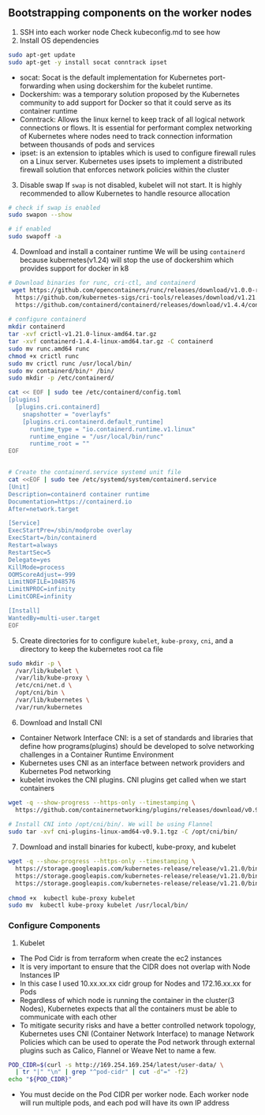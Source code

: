 ## Bootstrapping components on the worker nodes
1. SSH into each worker node
Check kubeconfig.md to see how
2. Install OS dependencies
```bash
sudo apt-get update
sudo apt-get -y install socat conntrack ipset
```

- socat: Socat is the default implementation for Kubernetes port-forwarding when using dockershim for the kubelet runtime.
- Dockershim: was a temporary solution proposed by the Kubernetes community to add support for Docker so that it could serve as its container runtime
- Conntrack: Allows the linux kernel to keep track of all logical network connections or flows.
  It is essential for performant complex networking of Kubernetes where nodes need to track connection information between thousands of pods and services
- ipset: is an extension to iptables which is used to configure firewall rules on a Linux server. 
  Kubernetes uses ipsets to implement a distributed firewall solution that enforces network policies within the cluster

3. Disable swap 
If `swap` is not disabled, kubelet will not start. It is highly recommended to allow Kubernetes to handle resource allocation
```bash
# check if swap is enabled
sudo swapon --show

# if enabled
sudo swapoff -a
```

4. Download and install a container runtime
We will be using `containerd` because kubernetes(v1.24) will stop the use of dockershim which provides support for docker in k8
   
```bash
# Download binaries for runc, cri-ctl, and containerd
 wget https://github.com/opencontainers/runc/releases/download/v1.0.0-rc93/runc.amd64 \
  https://github.com/kubernetes-sigs/cri-tools/releases/download/v1.21.0/crictl-v1.21.0-linux-amd64.tar.gz \
  https://github.com/containerd/containerd/releases/download/v1.4.4/containerd-1.4.4-linux-amd64.tar.gz
  
# configure containerd
mkdir containerd
tar -xvf crictl-v1.21.0-linux-amd64.tar.gz
tar -xvf containerd-1.4.4-linux-amd64.tar.gz -C containerd
sudo mv runc.amd64 runc
chmod +x crictl runc  
sudo mv crictl runc /usr/local/bin/
sudo mv containerd/bin/* /bin/
sudo mkdir -p /etc/containerd/

cat << EOF | sudo tee /etc/containerd/config.toml
[plugins]
  [plugins.cri.containerd]
    snapshotter = "overlayfs"
    [plugins.cri.containerd.default_runtime]
      runtime_type = "io.containerd.runtime.v1.linux"
      runtime_engine = "/usr/local/bin/runc"
      runtime_root = ""
EOF


# Create the containerd.service systemd unit file
cat <<EOF | sudo tee /etc/systemd/system/containerd.service
[Unit]
Description=containerd container runtime
Documentation=https://containerd.io
After=network.target

[Service]
ExecStartPre=/sbin/modprobe overlay
ExecStart=/bin/containerd
Restart=always
RestartSec=5
Delegate=yes
KillMode=process
OOMScoreAdjust=-999
LimitNOFILE=1048576
LimitNPROC=infinity
LimitCORE=infinity

[Install]
WantedBy=multi-user.target
EOF
```

5. Create directories for to configure `kubelet`, `kube-proxy`, `cni`, and a directory to keep the kubernetes root ca file
```bash
sudo mkdir -p \
  /var/lib/kubelet \
  /var/lib/kube-proxy \
  /etc/cni/net.d \
  /opt/cni/bin \
  /var/lib/kubernetes \
  /var/run/kubernetes
```

6. Download and Install CNI 
- Container Network Interface CNI: is a set of standards and libraries that define how programs(plugins) should be developed to solve networking challenges in a Container Runtime Environment
- Kubernetes uses CNI as an interface between network providers and Kubernetes Pod networking
- kubelet invokes the CNI plugins. CNI plugins get called when we start containers   
```bash
wget -q --show-progress --https-only --timestamping \
  https://github.com/containernetworking/plugins/releases/download/v0.9.1/cni-plugins-linux-amd64-v0.9.1.tgz
  
# Install CNI into /opt/cni/bin/. We will be using Flannel  
sudo tar -xvf cni-plugins-linux-amd64-v0.9.1.tgz -C /opt/cni/bin/
```

7. Download and install binaries for kubectl, kube-proxy, and kubelet
```bash
wget -q --show-progress --https-only --timestamping \
  https://storage.googleapis.com/kubernetes-release/release/v1.21.0/bin/linux/amd64/kubectl \
  https://storage.googleapis.com/kubernetes-release/release/v1.21.0/bin/linux/amd64/kube-proxy \
  https://storage.googleapis.com/kubernetes-release/release/v1.21.0/bin/linux/amd64/kubelet
  
chmod +x  kubectl kube-proxy kubelet 
sudo mv  kubectl kube-proxy kubelet /usr/local/bin/ 
```

### Configure Components
1. Kubelet
- The Pod Cidr is from terraform when create the ec2 instances
-  It is very important to ensure that the CIDR does not overlap with Node Instances IP
- In this case I used 10.xx.xx.xx cidr group for Nodes and 172.16.xx.xx for Pods
- Regardless of which node is running the container in the cluster(3 Nodes), Kubernetes expects that all the containers must be able to communicate with each other
- To mitigate security risks and have a better controlled network topology, Kubernetes uses CNI (Container Network Interface) to manage Network Policies which can be 
  used to operate the Pod network through external plugins such as Calico, Flannel or Weave Net to name a few.
```bash
POD_CIDR=$(curl -s http://169.254.169.254/latest/user-data/ \
  | tr "|" "\n" | grep "^pod-cidr" | cut -d"=" -f2)
echo "${POD_CIDR}"
```
- You must decide on the Pod CIDR per worker node. Each worker node will run multiple pods, and each pod will have its own IP address
